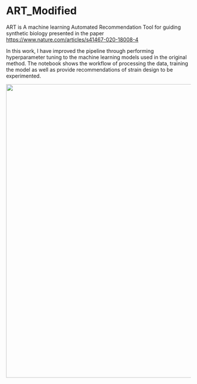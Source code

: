 # ART_Modified

ART is A machine learning Automated Recommendation Tool for guiding synthetic biology presented in the paper 
https://www.nature.com/articles/s41467-020-18008-4

In this work, I have improved the pipeline through performing hyperparameter tuning to the machine learning models used in the original method.
The notebook shows the workflow of processing the data, training the model as well as provide recommendations of strain design to be experimented. 

<p align="center">
<img width="800"  src="https://user-images.githubusercontent.com/47986787/235125212-e4690a7b-8022-48ad-bdc4-0fb4519f5758.png">
</p>
